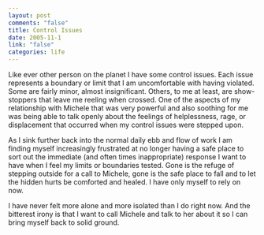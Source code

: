 ```yaml
--- 
layout: post
comments: "false"
title: Control Issues
date: 2005-11-1
link: "false"
categories: life
---
```

Like ever other person on the planet I have some control issues. Each issue represents a boundary or limit that I am uncomfortable with having violated. Some are fairly minor, almost insignificant. Others, to me at least, are show-stoppers that leave me reeling when crossed. One of the aspects of my relationship with Michele that was very powerful and also soothing for me was being able to talk openly about the feelings of helplessness, rage, or displacement that occurred when my control issues were stepped upon.

As I sink further back into the normal daily ebb and flow of work I am finding myself increasingly frustrated at no longer having a safe place to sort out the immediate (and often times inappropriate) response I want to have when I feel my limits or boundaries tested. Gone is the refuge of stepping outside for a call to Michele, gone is the safe place to fall and to let the hidden hurts be comforted and healed. I have only myself to rely on now.

I have never felt more alone and more isolated than I do right now. And the bitterest irony is that I want to call Michele and talk to her about it so I can bring myself back to solid ground.
